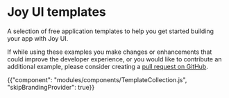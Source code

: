 # Joy UI templates

<p class="description">A selection of free application templates to help you get started building your app with Joy UI.</p>

If while using these examples you make changes or enhancements that could improve the developer experience, or you would like to contribute an additional example, please consider creating a [pull request on GitHub](https://github.com/mui/material-ui/pulls).

{{"component": "modules/components/TemplateCollection.js", "skipBrandingProvider": true}}
